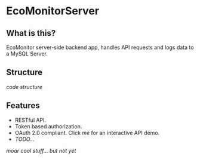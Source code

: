 # EcoMonitorServer

## What is this?

EcoMonitor server-side backend app, handles API requests and logs data to a MySQL Server.

## Structure

*code structure*

## Features

+ RESTful API.
+ Token based authorization.
+ OAuth 2.0 compliant. Click *me* for an interactive API demo.
+ *TODO...*

*moar cool stuff... but not yet*
